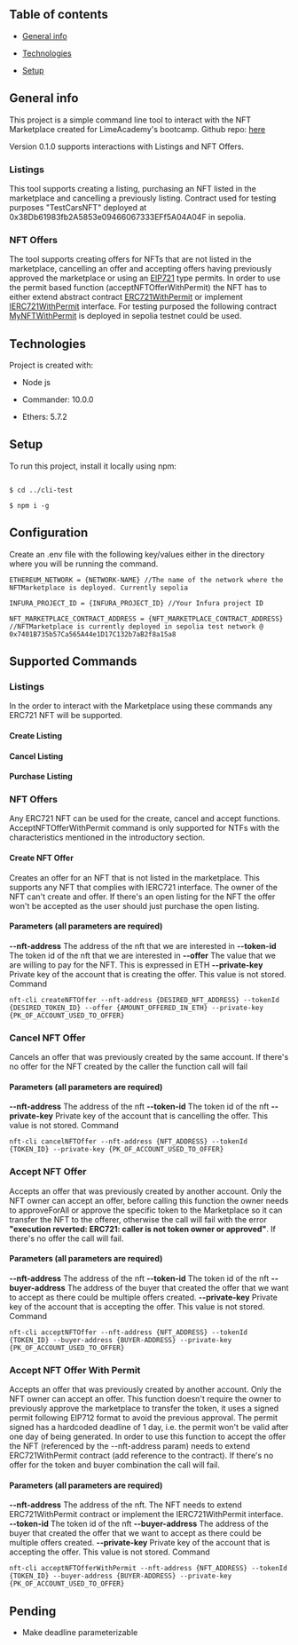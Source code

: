## Table of contents

  

- [General info](#general-info)

- [Technologies](#technologies)

- [Setup](#setup)

  

## General info

This project is a simple command line tool to interact with the NFT Marketplace created for LimeAcademy's bootcamp. Github repo: [here](https://github.com/baltasarromero/lma-nft-marketplace)

Version 0.1.0 supports interactions with Listings and NFT Offers. 
### Listings
This tool supports creating a listing, purchasing an NFT listed in the marketplace and cancelling a previously listing. Contract used for testing purposes "TestCarsNFT" deployed at 0x38Db61983fb2A5853e09466067333EFf5A04A04F in sepolia.

### NFT Offers
The tool supports creating  offers for NFTs that are not listed in the marketplace, cancelling an offer and accepting offers having previously approved the marketplace or using an [EIP721](https://eips.ethereum.org/EIPS/eip-712) type permits.
In order to use the permit based function (acceptNFTOfferWithPermit) the NFT has to either extend abstract contract [ERC721WithPermit](https://github.com/baltasarromero/lma-nft-marketplace/contracts/ERC721WithPermit.sol)  or implement [IERC721WithPermit](https://github.com/baltasarromero/lma-nft-marketplace/interfaces/IERC721WithPermit.sol) interface. For testing purposed the following contract [MyNFTWithPermit](https://sepolia.etherscan.io/address/0xD844FDbe21FA66dd883bc132bc1D37141437B0aE#readContract) is deployed in sepolia testnet could be used.

## Technologies

Project is created with:

- Node js

- Commander: 10.0.0

- Ethers: 5.7.2

  

## Setup

To run this project, install it locally using npm:
```

$ cd ../cli-test

$ npm i -g
```

## Configuration

Create an .env file with the following key/values either in the directory where you will be running the command. 

```
ETHEREUM_NETWORK = {NETWORK-NAME} //The name of the network where the NFTMarketplace is deployed. Currently sepolia

INFURA_PROJECT_ID = {INFURA_PROJECT_ID} //Your Infura project ID

NFT_MARKETPLACE_CONTRACT_ADDRESS = {NFT_MARKETPLACE_CONTRACT_ADDRESS} //NFTMarketplace is currently deployed in sepolia test network @ 0x7401B735b57Ca565A44e1D17C132b7aB2f8a15a8
```
## Supported Commands

### Listings
In the order to interact with the Marketplace using these commands any ERC721 NFT will be supported.

####  Create Listing

#### Cancel Listing

####  Purchase Listing

### NFT Offers
Any ERC721 NFT can be used for the create, cancel and accept functions. AcceptNFTOfferWithPermit command is only supported for NTFs with the characteristics mentioned in the introductory section.  

#### Create NFT Offer
Creates an offer for an NFT that is not listed in the marketplace. This supports any NFT that complies with IERC721 interface. The owner of the NFT can't create and offer. If there's an open listing for the NFT the offer won't be accepted as the user should just purchase the open listing.
#### Parameters (all parameters are required)

**--nft-address** The address of the nft that we are interested in
**--token-id** The token id of the nft that we are interested in
**--offer** The value that we are willing to pay for the NFT. This is expressed in ETH
**--private-key** Private key of the account that is creating the offer. This value is not stored.
Command
```` 
nft-cli createNFTOffer --nft-address {DESIRED_NFT_ADDRESS} --tokenId {DESIRED_TOKEN_ID} --offer {AMOUNT_OFFERED_IN_ETH} --private-key {PK_OF_ACCOUNT_USED_TO_OFFER} 
```` 

### Cancel NFT Offer
Cancels an offer that was previously created by the same account. If there's no offer for the NFT created by the caller the function call will fail 

#### Parameters (all parameters are required)

**--nft-address** The address of the nft
**--token-id** The token id of the nft 
**--private-key** Private key of the account that is cancelling the offer. This value is not stored.
Command
```` 
nft-cli cancelNFTOffer --nft-address {NFT_ADDRESS} --tokenId {TOKEN_ID} --private-key {PK_OF_ACCOUNT_USED_TO_OFFER} 
```` 

### Accept NFT Offer
Accepts an offer that was previously created by another account. Only the NFT owner can accept an offer, before calling this function the owner needs to approveForAll or approve the specific token to the Marketplace so it can transfer the NFT to the offerer, otherwise the call will fail with the error **"execution reverted: ERC721: caller is not token owner or approved"**. If there's no offer the call will fail.

#### Parameters (all parameters are required)

**--nft-address** The address of the nft
**--token-id** The token id of the nft 
**--buyer-address** The address of the buyer that created the offer that we want to accept as there could be multiple offers created.
**--private-key** Private key of the account that is accepting the offer. This value is not stored.
Command
```` 
nft-cli acceptNFTOffer --nft-address {NFT_ADDRESS} --tokenId {TOKEN_ID} --buyer-address {BUYER-ADDRESS} --private-key {PK_OF_ACCOUNT_USED_TO_OFFER} 
```` 

### Accept NFT Offer With Permit
Accepts an offer that was previously created by another account. Only the NFT owner can accept an offer. This function doesn't require the owner to previously approve the marketplace to transfer the token, it uses a signed permit following EIP712 format to avoid the previous approval. The permit signed has a hardcoded deadline of 1 day, i.e. the permit won't be valid after one day of being generated.
In order to use this function to accept the offer the NFT (referenced by the --nft-address param) needs to extend ERC721WithPermit contract (add reference to the contract). 
If there's no offer for the token and buyer combination the call will fail.

#### Parameters (all parameters are required)

**--nft-address** The address of the nft. The NFT needs to extend ERC721WithPermit contract or implement the IERC721WithPermit interface.
**--token-id** The token id of the nft 
**--buyer-address** The address of the buyer that created the offer that we want to accept as there could be multiple offers created.
**--private-key** Private key of the account that is accepting the offer. This value is not stored.
Command
```` 
nft-cli acceptNFTOfferWithPermit --nft-address {NFT_ADDRESS} --tokenId {TOKEN_ID} --buyer-address {BUYER-ADDRESS} --private-key {PK_OF_ACCOUNT_USED_TO_OFFER} 
```` 


## Pending
- Make deadline parameterizable